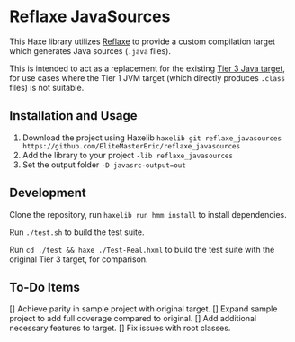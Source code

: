 # Reflaxe JavaSources

This Haxe library utilizes [Reflaxe](https://github.com/SomeRanDev/reflaxe) to provide a custom compilation target which generates Java sources (`.java` files).

This is intended to act as a replacement for the existing [Tier 3 Java target](https://haxe.org/documentation/introduction/compiler-targets.html), for use cases where the Tier 1 JVM target (which directly produces `.class` files) is not suitable.

## Installation and Usage

1. Download the project using Haxelib `haxelib git reflaxe_javasources https://github.com/EliteMasterEric/reflaxe_javasources`
2. Add the library to your project `-lib reflaxe_javasources`
3. Set the output folder `-D javasrc-output=out`

## Development

Clone the repository, run `haxelib run hmm install` to install dependencies.

Run `./test.sh` to build the test suite.

Run `cd ./test && haxe ./Test-Real.hxml` to build the test suite with the original Tier 3 target, for comparison.

## To-Do Items

[] Achieve parity in sample project with original target.
[] Expand sample project to add full coverage compared to original.
[] Add additional necessary features to target.
[] Fix issues with root classes.
